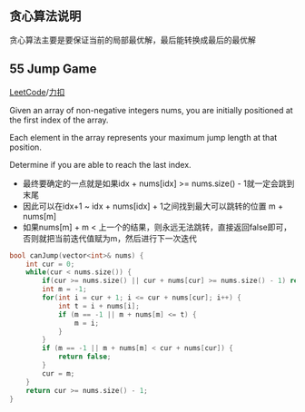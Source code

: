 贪心算法说明
----------------
贪心算法主要是要保证当前的局部最优解，最后能转换成最后的最优解

55 Jump Game
---------------------
[LeetCode](https://leetcode.com/problems/jump-game)/[力扣](https://leetcode-cn.com/problems/jump-game)

Given an array of non-negative integers nums, you are initially positioned at the first index of the array. 

Each element in the array represents your maximum jump length at that position. 

Determine if you are able to reach the last index. 

- 最终要确定的一点就是如果idx + nums[idx] >= nums.size() - 1就一定会跳到末尾
- 因此可以在idx+1 ~ idx + nums[idx] + 1之间找到最大可以跳转的位置 m + nums[m]
- 如果nums[m] + m < 上一个的结果，则永远无法跳转，直接返回false即可，否则就把当前迭代值赋为m，然后进行下一次迭代

```c++
bool canJump(vector<int>& nums) {
    int cur = 0;
    while(cur < nums.size()) {
        if(cur >= nums.size() || cur + nums[cur] >= nums.size() - 1) return true;
        int m = -1;
        for(int i = cur + 1; i <= cur + nums[cur]; i++) {
            int t = i + nums[i];
            if (m == -1 || m + nums[m] <= t) {
                m = i;
            }
        }
        if (m == -1 || m + nums[m] < cur + nums[cur]) {
            return false;
        }
        cur = m;
    }
    return cur >= nums.size() - 1;
}
```